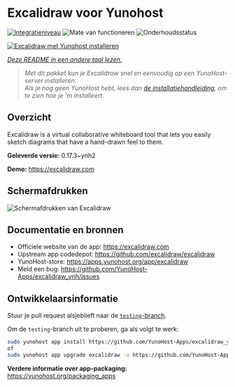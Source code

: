 <!--
NB: Deze README is automatisch gegenereerd door <https://github.com/YunoHost/apps/tree/master/tools/readme_generator>
Hij mag NIET handmatig aangepast worden.
-->

# Excalidraw voor Yunohost

[![Integratieniveau](https://apps.yunohost.org/badge/integration/excalidraw)](https://ci-apps.yunohost.org/ci/apps/excalidraw/)
![Mate van functioneren](https://apps.yunohost.org/badge/state/excalidraw)
![Onderhoudsstatus](https://apps.yunohost.org/badge/maintained/excalidraw)

[![Excalidraw met Yunohost installeren](https://install-app.yunohost.org/install-with-yunohost.svg)](https://install-app.yunohost.org/?app=excalidraw)

*[Deze README in een andere taal lezen.](./ALL_README.md)*

> *Met dit pakket kun je Excalidraw snel en eenvoudig op een YunoHost-server installeren.*  
> *Als je nog geen YunoHost hebt, lees dan [de installatiehandleiding](https://yunohost.org/install), om te zien hoe je 'm installeert.*

## Overzicht

Excalidraw is a virtual collaborative whiteboard tool that lets you easily sketch diagrams that have a hand-drawn feel to them.


**Geleverde versie:** 0.17.3~ynh2

**Demo:** <https://excalidraw.com>

## Schermafdrukken

![Schermafdrukken van Excalidraw](./doc/screenshots/screenshot.png)

## Documentatie en bronnen

- Officiele website van de app: <https://excalidraw.com>
- Upstream app codedepot: <https://github.com/excalidraw/excalidraw>
- YunoHost-store: <https://apps.yunohost.org/app/excalidraw>
- Meld een bug: <https://github.com/YunoHost-Apps/excalidraw_ynh/issues>

## Ontwikkelaarsinformatie

Stuur je pull request alsjeblieft naar de [`testing`-branch](https://github.com/YunoHost-Apps/excalidraw_ynh/tree/testing).

Om de `testing`-branch uit te proberen, ga als volgt te werk:

```bash
sudo yunohost app install https://github.com/YunoHost-Apps/excalidraw_ynh/tree/testing --debug
of
sudo yunohost app upgrade excalidraw -u https://github.com/YunoHost-Apps/excalidraw_ynh/tree/testing --debug
```

**Verdere informatie over app-packaging:** <https://yunohost.org/packaging_apps>
